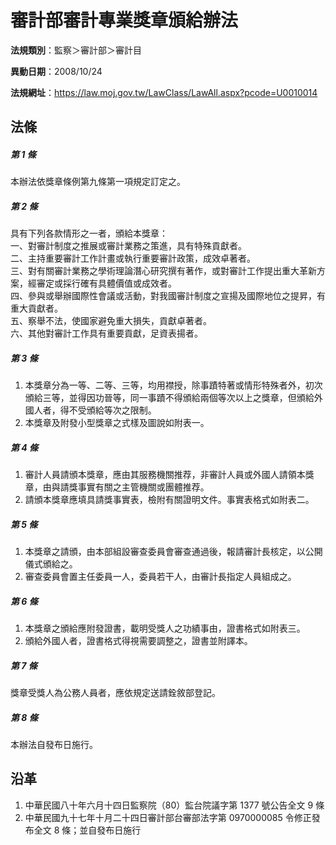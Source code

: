 # 審計部審計專業獎章頒給辦法

**法規類別**：監察＞審計部＞審計目

**異動日期**：2008/10/24  

**法規網址**：https://law.moj.gov.tw/LawClass/LawAll.aspx?pcode=U0010014





## 法條
##### 第 1 條
本辦法依獎章條例第九條第一項規定訂定之。

##### 第 2 條
具有下列各款情形之一者，頒給本獎章：  
一、對審計制度之推展或審計業務之策進，具有特殊貢獻者。  
二、主持重要審計工作計畫或執行重要審計政策，成效卓著者。  
三、對有關審計業務之學術理論潛心研究撰有著作，或對審計工作提出重大革新方案，經審定或採行確有具體價值或成效者。  
四、參與或舉辦國際性會議或活動，對我國審計制度之宣揚及國際地位之提昇，有重大貢獻者。  
五、察舉不法，使國家避免重大損失，貢獻卓著者。  
六、其他對審計工作具有重要貢獻，足資表揚者。

##### 第 3 條
1. 本獎章分為一等、二等、三等，均用襟授，除事蹟特著或情形特殊者外，初次頒給三等，並得因功晉等，同一事蹟不得頒給兩個等次以上之獎章，但頒給外國人者，得不受頒給等次之限制。
1. 本獎章及附發小型獎章之式樣及圖說如附表一。

##### 第 4 條
1. 審計人員請頒本獎章，應由其服務機關推荐，非審計人員或外國人請領本獎章，由與請獎事實有關之主管機關或團體推荐。
1. 請頒本獎章應填具請獎事實表，檢附有關證明文件。事實表格式如附表二。

##### 第 5 條
1. 本獎章之請頒，由本部組設審查委員會審查通過後，報請審計長核定，以公開儀式頒給之。
1. 審查委員會置主任委員一人，委員若干人，由審計長指定人員組成之。

##### 第 6 條
1. 本獎章之頒給應附發證書，載明受獎人之功績事由，證書格式如附表三。
1. 頒給外國人者，證書格式得視需要調整之，證書並附譯本。

##### 第 7 條
獎章受獎人為公務人員者，應依規定送請銓敘部登記。

##### 第 8 條
本辦法自發布日施行。

## 沿革
1. 中華民國八十年六月十四日監察院（80）監台院議字第 1377 號公告全文 9  條
1. 中華民國九十七年十月二十四日審計部台審部法字第 0970000085 令修正發布全文 8  條；並自發布日施行

